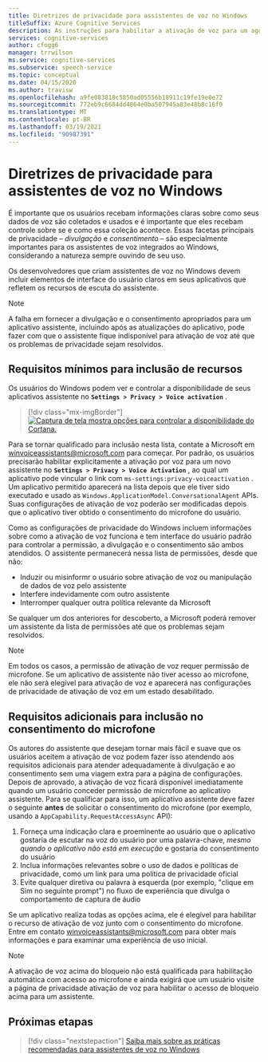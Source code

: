 ```yaml
---
title: Diretrizes de privacidade para assistentes de voz no Windows
titleSuffix: Azure Cognitive Services
description: As instruções para habilitar a ativação de voz para um agente de voz por padrão.
services: cognitive-services
author: cfogg6
manager: trrwilson
ms.service: cognitive-services
ms.subservice: speech-service
ms.topic: conceptual
ms.date: 04/15/2020
ms.author: travisw
ms.openlocfilehash: a9fe083818c5850ad05556b18911c19fe19e0e72
ms.sourcegitcommit: 772eb9c6684dd4864e0ba507945a83e48b8c16f0
ms.translationtype: MT
ms.contentlocale: pt-BR
ms.lasthandoff: 03/19/2021
ms.locfileid: "90987391"
---
```

# <a name="privacy-guidelines-for-voice-assistants-on-windows"></a>Diretrizes de privacidade para assistentes de voz no Windows

É importante que os usuários recebam informações claras sobre como seus dados de voz são coletados e usados e é importante que eles recebam controle sobre se e como essa coleção acontece. Essas facetas principais de privacidade – *divulgação* e *consentimento* – são especialmente importantes para os assistentes de voz integrados ao Windows, considerando a natureza sempre ouvindo de seu uso.

Os desenvolvedores que criam assistentes de voz no Windows devem incluir elementos de interface do usuário claros em seus aplicativos que refletem os recursos de escuta do assistente.

> [!NOTE]
> A falha em fornecer a divulgação e o consentimento apropriados para um aplicativo assistente, incluindo após as atualizações do aplicativo, pode fazer com que o assistente fique indisponível para ativação de voz até que os problemas de privacidade sejam resolvidos.

## <a name="minimum-requirements-for-feature-inclusion"></a>Requisitos mínimos para inclusão de recursos

Os usuários do Windows podem ver e controlar a disponibilidade de seus aplicativos assistente no **`Settings > Privacy > Voice activation`** .

 > [!div class="mx-imgBorder"]
 > [![Captura de tela mostra opções para controlar a disponibilidade do Cortana. ](media/voice-assistants/windows_voice_assistant/privacy-app-listing.png "Uma entrada de configuração de privacidade de ativação do Windows Voice para um aplicativo assistente")](media/voice-assistants/windows_voice_assistant/privacy-app-listing.png#lightbox)

Para se tornar qualificado para inclusão nesta lista, contate a Microsoft em winvoiceassistants@microsoft.com para começar. Por padrão, os usuários precisarão habilitar explicitamente a ativação por voz para um novo assistente no **`Settings > Privacy > Voice Activation`** , ao qual um aplicativo pode vincular o link com `ms-settings:privacy-voiceactivation` . Um aplicativo permitido aparecerá na lista depois que ele tiver sido executado e usado as `Windows.ApplicationModel.ConversationalAgent` APIs. Suas configurações de ativação de voz poderão ser modificadas depois que o aplicativo tiver obtido o consentimento do microfone do usuário.

Como as configurações de privacidade do Windows incluem informações sobre como a ativação de voz funciona e tem interface do usuário padrão para controlar a permissão, a divulgação e o consentimento são ambos atendidos. O assistente permanecerá nessa lista de permissões, desde que não:

* Induzir ou misinformr o usuário sobre ativação de voz ou manipulação de dados de voz pelo assistente
* Interfere indevidamente com outro assistente
* Interromper qualquer outra política relevante da Microsoft

Se qualquer um dos anteriores for descoberto, a Microsoft poderá remover um assistente da lista de permissões até que os problemas sejam resolvidos.

> [!NOTE]
> Em todos os casos, a permissão de ativação de voz requer permissão de microfone. Se um aplicativo de assistente não tiver acesso ao microfone, ele não será elegível para ativação de voz e aparecerá nas configurações de privacidade de ativação de voz em um estado desabilitado.

## <a name="additional-requirements-for-inclusion-in-microphone-consent"></a>Requisitos adicionais para inclusão no consentimento do microfone

Os autores do assistente que desejam tornar mais fácil e suave que os usuários aceitem a ativação de voz podem fazer isso atendendo aos requisitos adicionais para atender adequadamente à divulgação e ao consentimento sem uma viagem extra para a página de configurações. Depois de aprovado, a ativação de voz ficará disponível imediatamente quando um usuário conceder permissão de microfone ao aplicativo assistente. Para se qualificar para isso, um aplicativo assistente deve fazer o seguinte **antes** de solicitar o consentimento do microfone (por exemplo, usando a `AppCapability.RequestAccessAsync` API):

1. Forneça uma indicação clara e proeminente ao usuário que o aplicativo gostaria de escutar na voz do usuário por uma palavra-chave, *mesmo quando o aplicativo não está em execução* e gostaria do consentimento do usuário
1. Inclua informações relevantes sobre o uso de dados e políticas de privacidade, como um link para uma política de privacidade oficial
1. Evite qualquer diretiva ou palavra à esquerda (por exemplo, "clique em Sim no seguinte prompt") no fluxo de experiência que divulga o comportamento de captura de áudio

Se um aplicativo realiza todas as opções acima, ele é elegível para habilitar o recurso de ativação de voz junto com o consentimento do microfone. Entre em contato winvoiceassistants@microsoft.com para obter mais informações e para examinar uma experiência de uso inicial.

> [!NOTE]
> A ativação de voz acima do bloqueio não está qualificada para habilitação automática com acesso ao microfone e ainda exigirá que um usuário visite a página de privacidade ativação de voz para habilitar o acesso de bloqueio acima para um assistente.

## <a name="next-steps"></a>Próximas etapas

> [!div class="nextstepaction"]
> [Saiba mais sobre as práticas recomendadas para assistentes de voz no Windows](windows-voice-assistants-best-practices.md)
